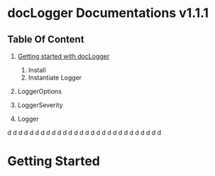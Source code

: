 # docLogger Documentations v1.1.1

## Table Of Content

1. [Getting started with docLogger](https://github.com/RyuTatsukiSama/docLogger/edit/main/Documentation/TableOfContent#getting-started.md)
   
     1. Install
     2. Instantiate Logger
      
3. LoggerOptions
4. LoggerSeverity
5. Logger

d
d
d
d
d
d
d
d
d
d
d
d
d
d
d
d
d
d
d
d
d
d
d
d
d
d
d
d

# Getting Started
